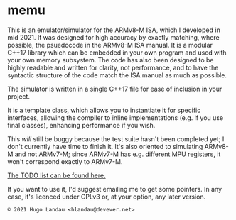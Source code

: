 memu
====

This is an emulator/simulator for the ARMv8-M ISA, which I developed in mid
2021. It was designed for high accuracy by exactly matching, where possible,
the psuedocode in the ARMv8-M ISA manual. It is a modular C++17 library which
can be embedded in your own program and used with your own memory subsystem.
The code has also been designed to be highly readable and written for clarity,
not performance, and to have the syntactic structure of the code match the ISA
manual as much as possible.

The simulator is written in a single C++17 file for ease of inclusion in your
project.

It is a template class, which allows you to instantiate it for specific
interfaces, allowing the compiler to inline implementations (e.g. if you use
final classes), enhancing performance if you wish.

This *will* still be buggy because the test suite hasn't been completed yet; I
don't currently have time to finish it. It's also oriented to simulating
ARMv8-M and not ARMv7-M; since ARMv7-M has e.g. different MPU registers, it
won't correspond exactly to ARMv7-M.

[The TODO list can be found here.](https://github.com/hlandau/memu/blob/master/emu2.cc#L56)

If you want to use it, I'd suggest emailing me to get some pointers.
In any case, it's licenced under GPLv3 or, at your option, any later version.

    © 2021 Hugo Landau <hlandau@devever.net>

